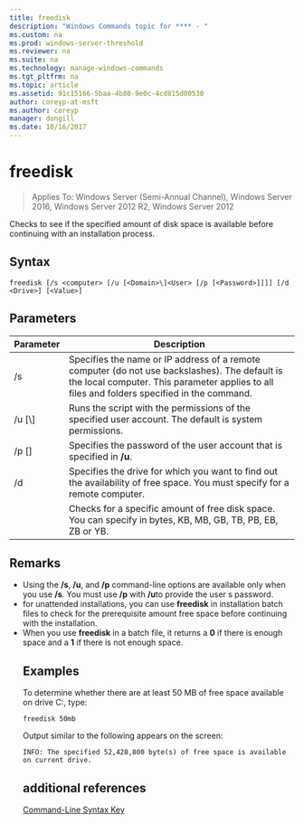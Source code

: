 ```yaml
---
title: freedisk
description: "Windows Commands topic for **** - "
ms.custom: na
ms.prod: windows-server-threshold
ms.reviewer: na
ms.suite: na
ms.technology: manage-windows-commands
ms.tgt_pltfrm: na
ms.topic: article
ms.assetid: 91c15166-5baa-4b80-9e0c-4cd815d00530
author: coreyp-at-msft
ms.author: coreyp
manager: dongill
ms.date: 10/16/2017
---
```

# freedisk

>Applies To: Windows Server (Semi-Annual Channel), Windows Server 2016, Windows Server 2012 R2, Windows Server 2012

Checks to see if the specified amount of disk space is available before continuing with an installation process.

## Syntax
```
freedisk [/s <computer> [/u [<Domain>\]<User> [/p [<Password>]]]] [/d <Drive>] [<Value>]
```
## Parameters

|       Parameter       |                                                                                         Description                                                                                          |
|-----------------------|----------------------------------------------------------------------------------------------------------------------------------------------------------------------------------------------|
|     /s <computer>     | Specifies the name or IP address of a remote computer (do not use backslashes). The default is the local computer. This parameter applies to all files and folders specified in the command. |
| /u [<Domain>\\]<User> |                                            Runs the script with the permissions of the specified user account. The default is system permissions.                                            |
|    /p [<Password>]    |                                                           Specifies the password of the user account that is specified in **/u**.                                                            |
|      /d <Drive>       |                              Specifies the drive for which you want to find out the availability of free space. You must specify <Drive>for a remote computer.                               |
|        <Value>        |                                     Checks for a specific amount of free disk space. You can specify <Value>in bytes, KB, MB, GB, TB, PB, EB, ZB or YB.                                      |

## Remarks
- Using the **/s**, **/u**, and **/p** command-line options are available only when you use **/s**. You must use **/p** with **/u**to provide the user s password.
- for unattended installations, you can use **freedisk** in installation batch files to check for the prerequisite amount free space before continuing with the installation.
- When you use **freedisk** in a batch file, it returns a **0** if there is enough space and a **1** if there is not enough space.
  ## <a name="BKMK_examples"></a>Examples
  To determine whether there are at least 50 MB of free space available on drive C:, type:
  ```
  freedisk 50mb 
  ```
  Output similar to the following appears on the screen:
  ```
  INFO: The specified 52,428,800 byte(s) of free space is available on current drive.
  ```
  ## additional references
  [Command-Line Syntax Key](command-line-syntax-key.md)
